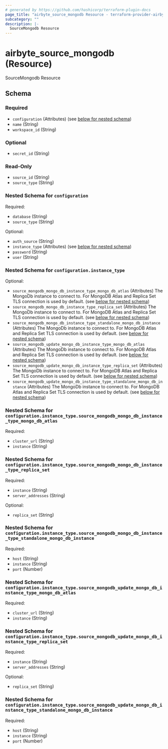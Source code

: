 ```yaml
---
# generated by https://github.com/hashicorp/terraform-plugin-docs
page_title: "airbyte_source_mongodb Resource - terraform-provider-airbyte"
subcategory: ""
description: |-
  SourceMongodb Resource
---
```


# airbyte_source_mongodb (Resource)

SourceMongodb Resource



<!-- schema generated by tfplugindocs -->
## Schema

### Required

- `configuration` (Attributes) (see [below for nested schema](#nestedatt--configuration))
- `name` (String)
- `workspace_id` (String)

### Optional

- `secret_id` (String)

### Read-Only

- `source_id` (String)
- `source_type` (String)

<a id="nestedatt--configuration"></a>
### Nested Schema for `configuration`

Required:

- `database` (String)
- `source_type` (String)

Optional:

- `auth_source` (String)
- `instance_type` (Attributes) (see [below for nested schema](#nestedatt--configuration--instance_type))
- `password` (String)
- `user` (String)

<a id="nestedatt--configuration--instance_type"></a>
### Nested Schema for `configuration.instance_type`

Optional:

- `source_mongodb_mongo_db_instance_type_mongo_db_atlas` (Attributes) The MongoDb instance to connect to. For MongoDB Atlas and Replica Set TLS connection is used by default. (see [below for nested schema](#nestedatt--configuration--instance_type--source_mongodb_mongo_db_instance_type_mongo_db_atlas))
- `source_mongodb_mongo_db_instance_type_replica_set` (Attributes) The MongoDb instance to connect to. For MongoDB Atlas and Replica Set TLS connection is used by default. (see [below for nested schema](#nestedatt--configuration--instance_type--source_mongodb_mongo_db_instance_type_replica_set))
- `source_mongodb_mongo_db_instance_type_standalone_mongo_db_instance` (Attributes) The MongoDb instance to connect to. For MongoDB Atlas and Replica Set TLS connection is used by default. (see [below for nested schema](#nestedatt--configuration--instance_type--source_mongodb_mongo_db_instance_type_standalone_mongo_db_instance))
- `source_mongodb_update_mongo_db_instance_type_mongo_db_atlas` (Attributes) The MongoDb instance to connect to. For MongoDB Atlas and Replica Set TLS connection is used by default. (see [below for nested schema](#nestedatt--configuration--instance_type--source_mongodb_update_mongo_db_instance_type_mongo_db_atlas))
- `source_mongodb_update_mongo_db_instance_type_replica_set` (Attributes) The MongoDb instance to connect to. For MongoDB Atlas and Replica Set TLS connection is used by default. (see [below for nested schema](#nestedatt--configuration--instance_type--source_mongodb_update_mongo_db_instance_type_replica_set))
- `source_mongodb_update_mongo_db_instance_type_standalone_mongo_db_instance` (Attributes) The MongoDb instance to connect to. For MongoDB Atlas and Replica Set TLS connection is used by default. (see [below for nested schema](#nestedatt--configuration--instance_type--source_mongodb_update_mongo_db_instance_type_standalone_mongo_db_instance))

<a id="nestedatt--configuration--instance_type--source_mongodb_mongo_db_instance_type_mongo_db_atlas"></a>
### Nested Schema for `configuration.instance_type.source_mongodb_mongo_db_instance_type_mongo_db_atlas`

Required:

- `cluster_url` (String)
- `instance` (String)


<a id="nestedatt--configuration--instance_type--source_mongodb_mongo_db_instance_type_replica_set"></a>
### Nested Schema for `configuration.instance_type.source_mongodb_mongo_db_instance_type_replica_set`

Required:

- `instance` (String)
- `server_addresses` (String)

Optional:

- `replica_set` (String)


<a id="nestedatt--configuration--instance_type--source_mongodb_mongo_db_instance_type_standalone_mongo_db_instance"></a>
### Nested Schema for `configuration.instance_type.source_mongodb_mongo_db_instance_type_standalone_mongo_db_instance`

Required:

- `host` (String)
- `instance` (String)
- `port` (Number)


<a id="nestedatt--configuration--instance_type--source_mongodb_update_mongo_db_instance_type_mongo_db_atlas"></a>
### Nested Schema for `configuration.instance_type.source_mongodb_update_mongo_db_instance_type_mongo_db_atlas`

Required:

- `cluster_url` (String)
- `instance` (String)


<a id="nestedatt--configuration--instance_type--source_mongodb_update_mongo_db_instance_type_replica_set"></a>
### Nested Schema for `configuration.instance_type.source_mongodb_update_mongo_db_instance_type_replica_set`

Required:

- `instance` (String)
- `server_addresses` (String)

Optional:

- `replica_set` (String)


<a id="nestedatt--configuration--instance_type--source_mongodb_update_mongo_db_instance_type_standalone_mongo_db_instance"></a>
### Nested Schema for `configuration.instance_type.source_mongodb_update_mongo_db_instance_type_standalone_mongo_db_instance`

Required:

- `host` (String)
- `instance` (String)
- `port` (Number)


